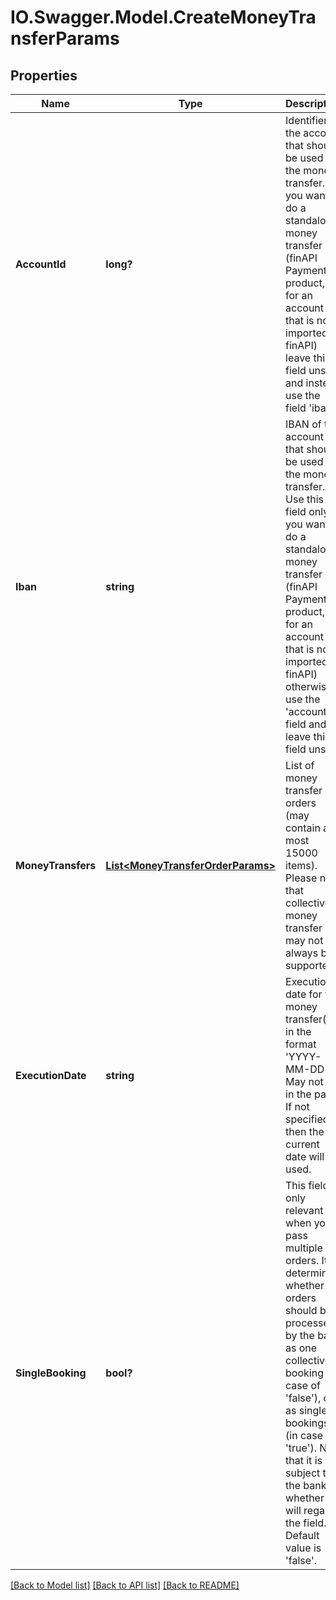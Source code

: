 # IO.Swagger.Model.CreateMoneyTransferParams
## Properties

Name | Type | Description | Notes
------------ | ------------- | ------------- | -------------
**AccountId** | **long?** | Identifier of the account that should be used for the money transfer. If you want to do a standalone money transfer (finAPI Payment product, i.e. for an account that is not imported in finAPI) leave this field unset and instead use the field &#39;iban&#39;. | [optional] 
**Iban** | **string** | IBAN of the account that should be used for the money transfer. Use this field only if you want to do a standalone money transfer (finAPI Payment product, i.e. for an account that is not imported in finAPI) otherwise, use the &#39;accountId&#39; field and leave this field unset. | [optional] 
**MoneyTransfers** | [**List&lt;MoneyTransferOrderParams&gt;**](MoneyTransferOrderParams.md) | List of money transfer orders (may contain at most 15000 items). Please note that collective money transfer may not always be supported. | 
**ExecutionDate** | **string** | Execution date for the money transfer(s), in the format &#39;YYYY-MM-DD&#39;. May not be in the past. If not specified, then the current date will be used. | [optional] 
**SingleBooking** | **bool?** | This field is only relevant when you pass multiple orders. It determines whether the orders should be processed by the bank as one collective booking (in case of &#39;false&#39;), or as single bookings (in case of &#39;true&#39;). Note that it is subject to the bank whether it will regard the field. Default value is &#39;false&#39;. | [optional] [default to false]

[[Back to Model list]](../README.md#documentation-for-models) [[Back to API list]](../README.md#documentation-for-api-endpoints) [[Back to README]](../README.md)

